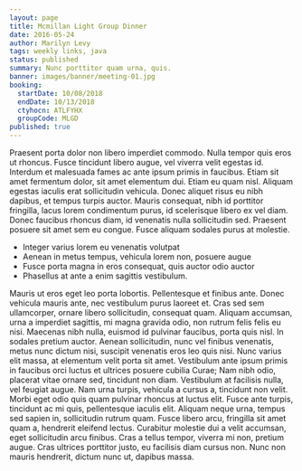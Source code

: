 ```yaml
---
layout: page
title: Mcmillan Light Group Dinner
date: 2016-05-24
author: Marilyn Levy
tags: weekly links, java
status: published
summary: Nunc porttitor quam urna, quis.
banner: images/banner/meeting-01.jpg
booking:
  startDate: 10/08/2018
  endDate: 10/13/2018
  ctyhocn: ATLFYHX
  groupCode: MLGD
published: true
---
```

Praesent porta dolor non libero imperdiet commodo. Nulla tempor quis eros ut rhoncus. Fusce tincidunt libero augue, vel viverra velit egestas id. Interdum et malesuada fames ac ante ipsum primis in faucibus. Etiam sit amet fermentum dolor, sit amet elementum dui. Etiam eu quam nisl. Aliquam egestas iaculis erat sollicitudin vehicula. Donec aliquet risus eu nibh dapibus, et tempus turpis auctor. Mauris consequat, nibh id porttitor fringilla, lacus lorem condimentum purus, id scelerisque libero ex vel diam. Donec faucibus rhoncus diam, id venenatis nulla sollicitudin sed. Praesent posuere sit amet sem eu congue. Fusce aliquam sodales purus at molestie.

* Integer varius lorem eu venenatis volutpat
* Aenean in metus tempus, vehicula lorem non, posuere augue
* Fusce porta magna in eros consequat, quis auctor odio auctor
* Phasellus at ante a enim sagittis vestibulum.

Mauris ut eros eget leo porta lobortis. Pellentesque et finibus ante. Donec vehicula mauris ante, nec vestibulum purus laoreet et. Cras sed sem ullamcorper, ornare libero sollicitudin, consequat quam. Aliquam accumsan, urna a imperdiet sagittis, mi magna gravida odio, non rutrum felis felis eu nisi. Maecenas nibh nulla, euismod id pulvinar faucibus, porta quis nisl. In sodales pretium auctor. Aenean sollicitudin, nunc vel finibus venenatis, metus nunc dictum nisi, suscipit venenatis eros leo quis nisi. Nunc varius elit massa, at elementum velit porta sit amet.
Vestibulum ante ipsum primis in faucibus orci luctus et ultrices posuere cubilia Curae; Nam nibh odio, placerat vitae ornare sed, tincidunt non diam. Vestibulum at facilisis nulla, vel feugiat augue. Nam urna turpis, vehicula a cursus a, tincidunt non velit. Morbi eget odio quis quam pulvinar rhoncus at luctus elit. Fusce ante turpis, tincidunt ac mi quis, pellentesque iaculis elit. Aliquam neque urna, tempus sed sapien in, sollicitudin rutrum quam. Fusce libero arcu, fringilla sit amet quam a, hendrerit eleifend lectus. Curabitur molestie dui a velit accumsan, eget sollicitudin arcu finibus. Cras a tellus tempor, viverra mi non, pretium augue. Cras ultrices porttitor justo, eu facilisis diam cursus non. Nunc non mauris hendrerit, dictum nunc ut, dapibus massa.
